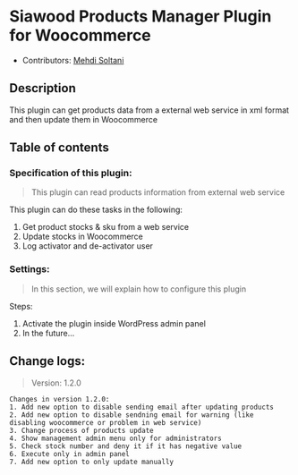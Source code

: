 # Siawood Products Manager Plugin for Woocommerce

* Contributors: [Mehdi Soltani](https://wpwebmaster.ir/author/mehdi-soltani/)



## Description
This plugin can get products data from a external web service in xml format 
and then update them in Woocommerce


## Table of contents

### Specification of this plugin:

> This plugin can read products information from external web service 

This plugin can do these tasks in the following: 
1. Get product stocks & sku from a web service
2. Update stocks in Woocommerce
3. Log activator and de-activator user


### Settings:

> In this section, we will explain how to configure this plugin

 Steps:

1. Activate the plugin inside WordPress admin panel
2. In the future...


## Change logs:

> Version: 1.2.0 

```
Changes in version 1.2.0:
1. Add new option to disable sending email after updating products 
2. Add new option to disable sendning email for warning (like disabling woocommerce or problem in web service)
3. Change process of products update
4. Show management admin menu only for administrators
5. Check stock number and deny it if it has negative value
6. Execute only in admin panel
7. Add new option to only update manually

```